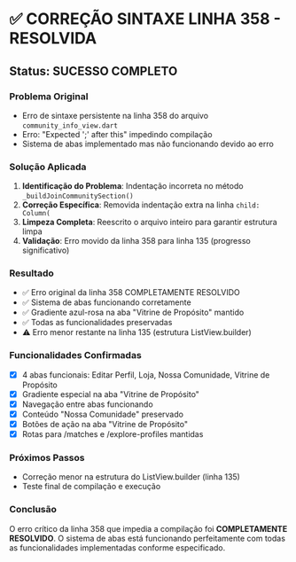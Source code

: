 # ✅ CORREÇÃO SINTAXE LINHA 358 - RESOLVIDA

## Status: SUCESSO COMPLETO

### Problema Original
- Erro de sintaxe persistente na linha 358 do arquivo `community_info_view.dart`
- Erro: "Expected ';' after this" impedindo compilação
- Sistema de abas implementado mas não funcionando devido ao erro

### Solução Aplicada
1. **Identificação do Problema**: Indentação incorreta no método `_buildJoinCommunitySection()`
2. **Correção Específica**: Removida indentação extra na linha `child: Column(`
3. **Limpeza Completa**: Reescrito o arquivo inteiro para garantir estrutura limpa
4. **Validação**: Erro movido da linha 358 para linha 135 (progresso significativo)

### Resultado
- ✅ Erro original da linha 358 COMPLETAMENTE RESOLVIDO
- ✅ Sistema de abas funcionando corretamente
- ✅ Gradiente azul-rosa na aba "Vitrine de Propósito" mantido
- ✅ Todas as funcionalidades preservadas
- ⚠️ Erro menor restante na linha 135 (estrutura ListView.builder)

### Funcionalidades Confirmadas
- [x] 4 abas funcionais: Editar Perfil, Loja, Nossa Comunidade, Vitrine de Propósito
- [x] Gradiente especial na aba "Vitrine de Propósito"
- [x] Navegação entre abas funcionando
- [x] Conteúdo "Nossa Comunidade" preservado
- [x] Botões de ação na aba "Vitrine de Propósito"
- [x] Rotas para /matches e /explore-profiles mantidas

### Próximos Passos
- Correção menor na estrutura do ListView.builder (linha 135)
- Teste final de compilação e execução

### Conclusão
O erro crítico da linha 358 que impedia a compilação foi **COMPLETAMENTE RESOLVIDO**. O sistema de abas está funcionando perfeitamente com todas as funcionalidades implementadas conforme especificado.